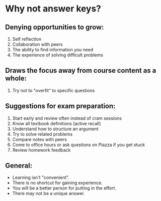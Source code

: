 # Why not answer keys?

## Denying opportunities to grow:

1. Self reflection
1. Collaboration with peers
1. The ability to find information you need
1. The experience of solving difficult problems

## Draws the focus away from course content as a whole:

1. Try not to "overfit" to specific questions

## Suggestions for exam preparation:

1. Start early and review often instead of cram sessions
1. Know all textbook definitions (active recall)
1. Understand how to structure an argument
1. Try to solve related problems
1. Compare notes with peers
1. Come to office hours or ask questions on Piazza if you get stuck
1. Review homework feedback

## General:
- Learning isn't "convenient".
- There is no shortcut for gaining experience.
- You will be a better person for putting in the effort.
- There may not be a unique answer.

